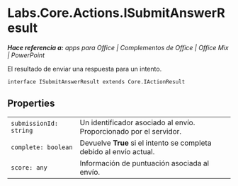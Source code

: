 
# <a name="labs.core.actions.isubmitanswerresult"></a>Labs.Core.Actions.ISubmitAnswerResult

 _**Hace referencia a:** apps para Office | Complementos de Office | Office Mix | PowerPoint_

El resultado de enviar una respuesta para un intento.

```
interface ISubmitAnswerResult extends Core.IActionResult
```


## <a name="properties"></a>Properties


|||
|:-----|:-----|
| `submissionId: string`|Un identificador asociado al envío. Proporcionado por el servidor.|
| `complete: boolean`|Devuelve **True** si el intento se completa debido al envío actual.|
| `score: any`|Información de puntuación asociada al envío.|

